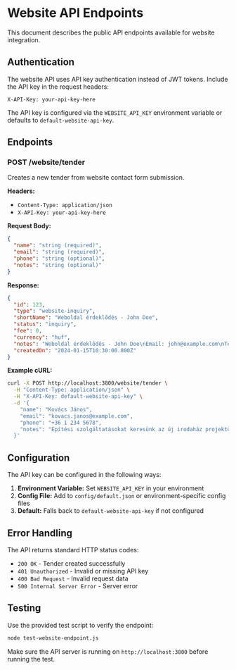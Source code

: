# Website API Endpoints

This document describes the public API endpoints available for website integration.

## Authentication

The website API uses API key authentication instead of JWT tokens. Include the API key in the request headers:

```
X-API-Key: your-api-key-here
```

The API key is configured via the `WEBSITE_API_KEY` environment variable or defaults to `default-website-api-key`.

## Endpoints

### POST /website/tender

Creates a new tender from website contact form submission.

**Headers:**
- `Content-Type: application/json`
- `X-API-Key: your-api-key-here`

**Request Body:**
```json
{
  "name": "string (required)",
  "email": "string (required)",
  "phone": "string (optional)",
  "notes": "string (optional)"
}
```

**Response:**
```json
{
  "id": 123,
  "type": "website-inquiry",
  "shortName": "Weboldal érdeklődés - John Doe",
  "status": "inquiry",
  "fee": 0,
  "currency": "huf",
  "notes": "Weboldal érdeklődés - John Doe\nEmail: john@example.com\nTelefon: +36 1 234 5678\nMegjegyzés: Looking for construction services",
  "createdOn": "2024-01-15T10:30:00.000Z"
}
```

**Example cURL:**
```bash
curl -X POST http://localhost:3800/website/tender \
  -H "Content-Type: application/json" \
  -H "X-API-Key: default-website-api-key" \
  -d '{
    "name": "Kovács János",
    "email": "kovacs.janos@example.com",
    "phone": "+36 1 234 5678",
    "notes": "Építési szolgáltatásokat keresünk az új irodaház projektünkhöz."
  }'
```

## Configuration

The API key can be configured in the following ways:

1. **Environment Variable:** Set `WEBSITE_API_KEY` in your environment
2. **Config File:** Add to `config/default.json` or environment-specific config files
3. **Default:** Falls back to `default-website-api-key` if not configured

## Error Handling

The API returns standard HTTP status codes:

- `200 OK` - Tender created successfully
- `401 Unauthorized` - Invalid or missing API key
- `400 Bad Request` - Invalid request data
- `500 Internal Server Error` - Server error

## Testing

Use the provided test script to verify the endpoint:

```bash
node test-website-endpoint.js
```

Make sure the API server is running on `http://localhost:3800` before running the test.

